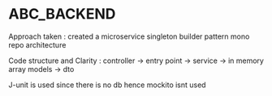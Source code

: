# ABC_BACKEND
Approach taken : created a microservice 
singleton builder pattern
mono repo architecture

Code structure and Clarity :
controller -> entry point -> service -> in memory array 
models -> dto 

J-unit is used
since there is no db hence mockito isnt used
